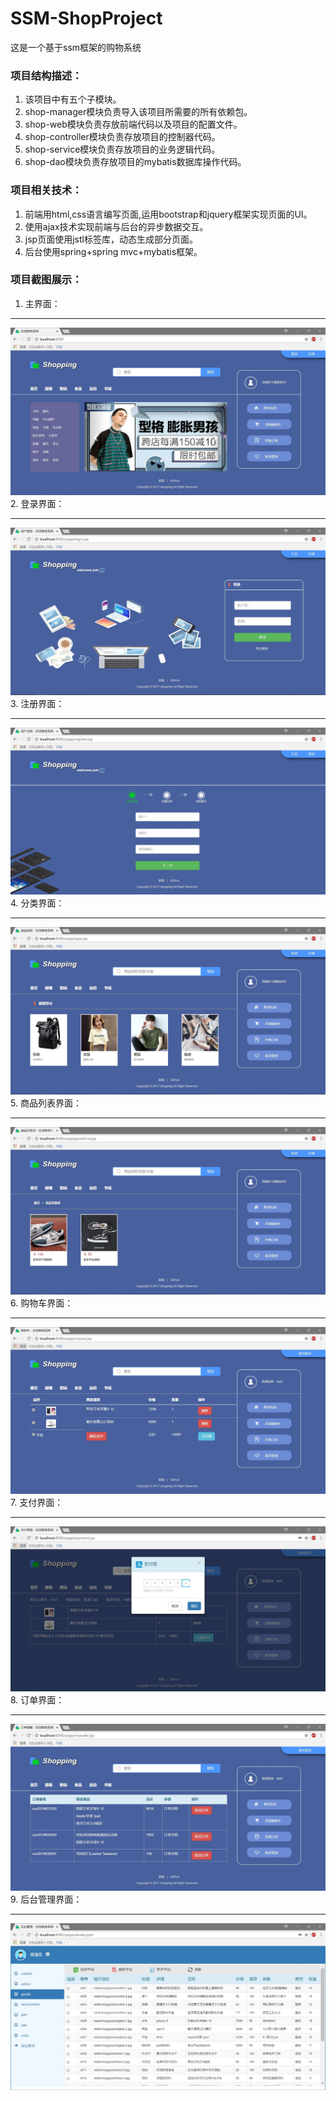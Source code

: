 # SSM-ShopProject
这是一个基于ssm框架的购物系统
### 项目结构描述：
1. 该项目中有五个子模块。
2. shop-manager模块负责导入该项目所需要的所有依赖包。
3. shop-web模块负责存放前端代码以及项目的配置文件。
4. shop-controller模块负责存放项目的控制器代码。
5. shop-service模块负责存放项目的业务逻辑代码。
6. shop-dao模块负责存放项目的mybatis数据库操作代码。
### 项目相关技术：
1. 前端用html,css语言编写页面,运用bootstrap和jquery框架实现页面的UI。
2. 使用ajax技术实现前端与后台的异步数据交互。
3. jsp页面使用jstl标签库，动态生成部分页面。
4. 后台使用spring+spring mvc+mybatis框架。
### 项目截图展示：
1. 主界面：
***
  ![Image text](https://github.com/KiritoSun/SSM-ShopProject/blob/master/ShopImg/newindex.jpg?raw=true)
2. 登录界面：
***
  ![Image text](https://github.com/KiritoSun/SSM-ShopProject/blob/master/ShopImg/login.JPG?raw=true)
3. 注册界面：
***
  ![Image text](https://github.com/KiritoSun/SSM-ShopProject/blob/master/ShopImg/register.JPG?raw=true)
4. 分类界面：
***
  ![Image text](https://github.com/KiritoSun/SSM-ShopProject/blob/master/ShopImg/sort.JPG?raw=true)
5. 商品列表界面：
***
  ![Image text](https://github.com/KiritoSun/SSM-ShopProject/blob/master/ShopImg/goodslist.JPG?raw=true)
6. 购物车界面：
***
  ![Image text](https://github.com/KiritoSun/SSM-ShopProject/blob/master/ShopImg/cart.JPG?raw=true)
7. 支付界面：
***
  ![Image text](https://github.com/KiritoSun/SSM-ShopProject/blob/master/ShopImg/payment.JPG?raw=true)
8. 订单界面：
***
  ![Image text](https://github.com/KiritoSun/SSM-ShopProject/blob/master/ShopImg/order.JPG?raw=true)
9. 后台管理界面：
***
  ![Image text](https://github.com/KiritoSun/SSM-ShopProject/blob/master/ShopImg/admin.JPG?raw=true)

